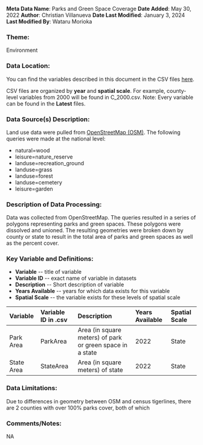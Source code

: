 **Meta Data Name**: Parks and Green Space Coverage
**Date Added**: May 30, 2022
**Author**: Christian Villanueva
**Date Last Modified**: January 3, 2024
**Last Modified By**: Wataru Morioka

### Theme: 
Environment

### Data Location: 
You can find the variables described in this document in the CSV files [here](https://oeps.healthyregions.org/download).

CSV files are organized by **year** and **spatial scale**. For example, county-level variables from 2000 will be found in C_2000.csv.
Note: Every variable can be found in the **Latest** files.

### Data Source(s) Description:
Land use data were pulled from [OpenStreetMap (OSM)](openstreetmap.org). The following queries were made at the national level:
* natural=wood
* leisure=nature_reserve
* landuse=recreation_ground
* landuse=grass
* landuse=forest
* landuse=cemetery
* leisure=garden

### Description of Data Processing: 
Data was collected from OpenStreetMap. The queries resulted in a series of polygons representing parks and green spaces. These polygons were dissolved and unioned. The resulting geometries were broken down by county or state to result in the total area of parks and green spaces as well as the percent cover.

### Key Variable and Definitions:

- **Variable** -- title of variable
- **Variable ID** -- exact name of variable in datasets
- **Description** -- Short description of variable
- **Years Available** -- years for which data exists for this variable
- **Spatial Scale** -- the variable exists for these levels of spatial scale

| Variable | Variable ID in .csv | Description | Years Available | Spatial Scale |
|:---------|:--------------------|:------------|:----------------|:--------------|
| Park Area | ParkArea | Area (in square meters) of park or green space in a state | 2022 | State |
| State Area | StateArea | Area (in square meters) of state | 2022 | State |

### Data Limitations:

Due to differences in geometry between OSM and census tigerlines, there are 2 counties with over 100% parks cover, both of which

### Comments/Notes:

NA
